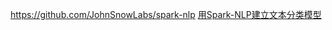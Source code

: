 https://github.com/JohnSnowLabs/spark-nlp
[用Spark-NLP建立文本分类模型](https://www.cnblogs.com/panchuangai/p/13356061.html)